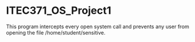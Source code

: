 # ITEC371_OS_Project1
This program intercepts every open system call and prevents any user from opening the file /home/student/sensitive. 
